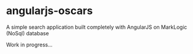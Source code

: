 # angularjs-oscars

A simple search application built completely with AngularJS on MarkLogic (NoSql) database

Work in progress...

